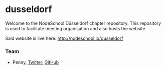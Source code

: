# dusseldorf

Welcome to the NodeSchool Düsseldorf chapter repository. This
repository is used to facilitate meeting organisation and also
hosts the website.

Said website is live here: http://nodeschool.io/dusseldorf

### Team

- Penny, [Twitter][penny_tw], [GitHub][penny_gh]

[penny_tw]: http://twitter.com/pennysucks
[penny_gh]: http://github.com/pup
